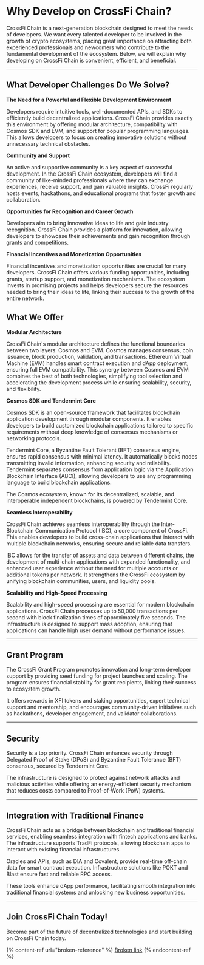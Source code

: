 # Why Develop on CrossFi Chain?

CrossFi Chain is a next-generation blockchain designed to meet the needs of developers. We want every talented developer to be involved in the growth of crypto ecosystems, placing great importance on attracting both experienced professionals and newcomers who contribute to the fundamental development of the ecosystem. Below, we will explain why developing on CrossFi Chain is convenient, efficient, and beneficial.

***

## **What Developer Challenges Do We Solve?**

**The Need for a Powerful and Flexible Development Environment**

Developers require intuitive tools, well-documented APIs, and SDKs to efficiently build decentralized applications. CrossFi Chain provides exactly this environment by offering modular architecture, compatibility with Cosmos SDK and EVM, and support for popular programming languages. This allows developers to focus on creating innovative solutions without unnecessary technical obstacles.

**Community and Support**

An active and supportive community is a key aspect of successful development. In the CrossFi Chain ecosystem, developers will find a community of like-minded professionals where they can exchange experiences, receive support, and gain valuable insights. CrossFi regularly hosts events, hackathons, and educational programs that foster growth and collaboration.

**Opportunities for Recognition and Career Growth**

Developers aim to bring innovative ideas to life and gain industry recognition. CrossFi Chain provides a platform for innovation, allowing developers to showcase their achievements and gain recognition through grants and competitions.

**Financial Incentives and Monetization Opportunities**

Financial incentives and monetization opportunities are crucial for many developers. CrossFi Chain offers various funding opportunities, including grants, startup support, and monetization mechanisms. The ecosystem invests in promising projects and helps developers secure the resources needed to bring their ideas to life, linking their success to the growth of the entire network.

## **What We Offer**

**Modular Architecture**

CrossFi Chain's modular architecture defines the functional boundaries between two layers: Cosmos and EVM. Cosmos manages consensus, coin issuance, block production, validation, and transactions. Ethereum Virtual Machine (EVM) handles smart contract execution and dApp deployment, ensuring full EVM compatibility. This synergy between Cosmos and EVM combines the best of both technologies, simplifying tool selection and accelerating the development process while ensuring scalability, security, and flexibility.

**Cosmos SDK and Tendermint Core**

Cosmos SDK is an open-source framework that facilitates blockchain application development through modular components. It enables developers to build customized blockchain applications tailored to specific requirements without deep knowledge of consensus mechanisms or networking protocols.

Tendermint Core, a Byzantine Fault Tolerant (BFT) consensus engine, ensures rapid consensus with minimal latency. It automatically blocks nodes transmitting invalid information, enhancing security and reliability. Tendermint separates consensus from application logic via the Application Blockchain Interface (ABCI), allowing developers to use any programming language to build blockchain applications.

The Cosmos ecosystem, known for its decentralized, scalable, and interoperable independent blockchains, is powered by Tendermint Core.

**Seamless Interoperability**

CrossFi Chain achieves seamless interoperability through the Inter-Blockchain Communication Protocol (IBC), a core component of CrossFi. This enables developers to build cross-chain applications that interact with multiple blockchain networks, ensuring secure and reliable data transfers.

IBC allows for the transfer of assets and data between different chains, the development of multi-chain applications with expanded functionality, and enhanced user experience without the need for multiple accounts or additional tokens per network. It strengthens the CrossFi ecosystem by unifying blockchain communities, users, and liquidity pools.

**Scalability and High-Speed Processing**

Scalability and high-speed processing are essential for modern blockchain applications. CrossFi Chain processes up to 50,000 transactions per second with block finalization times of approximately five seconds. The infrastructure is designed to support mass adoption, ensuring that applications can handle high user demand without performance issues.

***

## **Grant Program**

The CrossFi Grant Program promotes innovation and long-term developer support by providing seed funding for project launches and scaling. The program ensures financial stability for grant recipients, linking their success to ecosystem growth.

It offers rewards in XFI tokens and staking opportunities, expert technical support and mentorship, and encourages community-driven initiatives such as hackathons, developer engagement, and validator collaborations.

***

## **Security**

Security is a top priority. CrossFi Chain enhances security through Delegated Proof of Stake (DPoS) and Byzantine Fault Tolerance (BFT) consensus, secured by Tendermint Core.

The infrastructure is designed to protect against network attacks and malicious activities while offering an energy-efficient security mechanism that reduces costs compared to Proof-of-Work (PoW) systems.

***

## **Integration with Traditional Finance**

CrossFi Chain acts as a bridge between blockchain and traditional financial services, enabling seamless integration with fintech applications and banks. The infrastructure supports TradFi protocols, allowing blockchain apps to interact with existing financial infrastructures.

Oracles and APIs, such as DIA and Covalent, provide real-time off-chain data for smart contract execution. Infrastructure solutions like POKT and Blast ensure fast and reliable RPC access.

These tools enhance dApp performance, facilitating smooth integration into traditional financial systems and unlocking new business opportunities.

***

## **Join CrossFi Chain Today!**

Become part of the future of decentralized technologies and start building on CrossFi Chain today.

{% content-ref url="broken-reference" %}
[Broken link](broken-reference)
{% endcontent-ref %}
